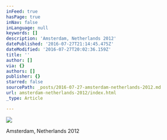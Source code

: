 ```yaml
---
inFeed: true
hasPage: true
inNav: false
inLanguage: null
keywords: []
description: 'Amsterdam, Netherlands 2012'
datePublished: '2016-07-27T21:14:45.475Z'
dateModified: '2016-07-27T20:02:36.159Z'
title: ''
author: []
via: {}
authors: []
publisher: {}
starred: false
sourcePath: _posts/2016-07-27-amsterdam-netherlands-2012.md
url: amsterdam-netherlands-2012/index.html
_type: Article

---
```

![](https://the-grid-user-content.s3-us-west-2.amazonaws.com/0be023ea-b6a7-4f11-8681-d08ad1a8b358.jpg)

Amsterdam, Netherlands 2012